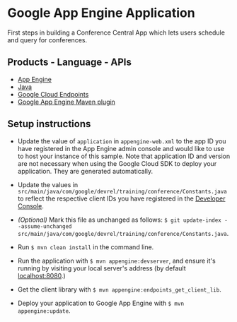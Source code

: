 # Google App Engine Application

First steps in building a Conference Central App which lets users schedule and query for conferences.

## Products - Language - APIs

- [App Engine][1]
- [Java][2]
- [Google Cloud Endpoints][3]
- [Google App Engine Maven plugin][6]

## Setup instructions

- Update the value of `application` in `appengine-web.xml` to the app ID you have registered in the App Engine admin console and would like to use to host your instance of this sample.
  Note that application ID and version are not necessary when using the Google Cloud SDK to deploy your application. They are generated automatically.

- Update the values in `src/main/java/com/google/devrel/training/conference/Constants.java` to reflect the respective client IDs you have registered in the [Developer Console][4].

- *(Optional)* Mark this file as unchanged as follows: `$ git update-index --assume-unchanged src/main/java/com/google/devrel/training/conference/Constants.java`.

- Run `$ mvn clean install` in the command line.

- Run the application with `$ mvn appengine:devserver`, and ensure it's running by visiting your local server's  address (by default [localhost:8080][5].)

- Get the client library with `$ mvn appengine:endpoints_get_client_lib`.

- Deploy your application to Google App Engine with `$ mvn appengine:update`.


[1]: https://developers.google.com/appengine
[2]: http://java.com/en/
[3]: https://developers.google.com/appengine/docs/java/endpoints/
[4]: https://console.developers.google.com/
[5]: https://localhost:8080/
[6]: https://developers.google.com/appengine/docs/java/tools/maven
